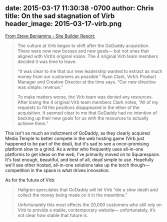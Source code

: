 date: 2015-03-17 11:30:38 -0700
author: Chris
title: On the sad stagnation of Virb
header_image: 2015-03-17-virb.png
----

<!-- excerpt -->

[From Steve Benjamins - Site Builder Report:](http://www.sitebuilderreport.com/blog/what-happened-to-virb-after-godaddy-acquired-it)

> The culture at Virb began to shift after the GoDaddy acquisition. There were now new bosses and new goals— but not ones that aligned with Virb’s original vision. The 4 original Virb team members decided it was time to leave.
> 
> “It was clear to me that our new leadership wanted to extract as much money from our customers as possible.” Ryan Clark, Virb’s Product Manager and Creative Director at the time says. “Our new directive was simple: revenue.”
> 
> To make matters worse, the Virb team was denied any resources. After losing the 4 original Virb team members Clark notes, “All of my requests to fill the positions disappeared in the ether of the acquisition. It seemed clear to me that GoDaddy had no intention of backing up their new goals for us with the resources to actually achieve them.”

This isn't so much an indictment of GoDaddy, as they clearly acquired Media Temple to better compete in the web hosting game (Virb just happened to be part of the deal), but it's sad to see a once-promising platform slow to a grind. As a writer who frequently uses all-in-one platforms to get ideas on the web, I've primarily moved on to Squarespace. It's fast enough, beautiful, and best of all, dead simple to use. Hopefully we'll see other hosted, all-in-one solutions take up the torch though—competition in the space is what drives innovation.

<!-- /excerpt -->

As for the future of Virb:

> Hallgren speculates that GoDaddy will let Virb “die a slow death and collect the money being made on it in the meantime.”
> 
> Unfortunately this most effects the 20,000 customers who still rely on Virb to provide a stable, contemporary website— unfortunately, it’s not clear how stable that future is.

